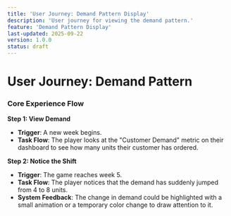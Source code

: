 ```yaml
---
title: 'User Journey: Demand Pattern Display'
description: 'User journey for viewing the demand pattern.'
feature: 'Demand Pattern Display'
last-updated: 2025-09-22
version: 1.0.0
status: draft
---
```


# User Journey: Demand Pattern

### Core Experience Flow

**Step 1: View Demand**
- **Trigger**: A new week begins.
- **Task Flow**: The player looks at the "Customer Demand" metric on their dashboard to see how many units their customer has ordered.

**Step 2: Notice the Shift**
- **Trigger**: The game reaches week 5.
- **Task Flow**: The player notices that the demand has suddenly jumped from 4 to 8 units.
- **System Feedback**: The change in demand could be highlighted with a small animation or a temporary color change to draw attention to it.
